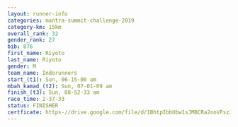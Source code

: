 ```yaml
---
layout: runner-info 
categories: mantra-summit-challenge-2019 
category-km: 15km 
overall_rank: 32
gender_rank: 27
bib: 876
first_name: Riyoto
last_name: Riyoto
gender: M
team_name: Indorunners
start_(t1): Sun, 06-15-00 am
mbah_kamad_(t2): Sun, 07-01-09 am
finish_(t3): Sun, 08-52-33 am
race_time: 2-37-33
status: FINISHER
certficate: https-//drive.google.com/file/d/1BhtpIbbUbw1sJMBCRa2ooVFszJbMF8lo/view?usp=sharing
---
```

